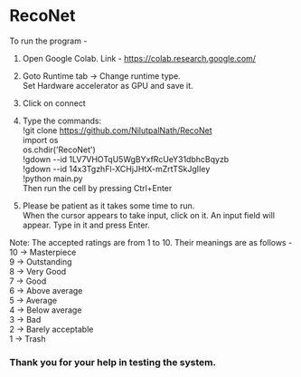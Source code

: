 # RecoNet

To run the program -

1. Open Google Colab. Link - https://colab.research.google.com/

2. Goto Runtime tab -> Change runtime type.
   <br>Set Hardware accelerator as GPU and save it.

3. Click on connect

4. Type the commands:
  <br>!git clone https://github.com/NilutpalNath/RecoNet
  <br>import os
  <br>os.chdir('RecoNet')
  <br>!gdown --id 1LV7VHOTqU5WgBYxfRcUeY31dbhcBqyzb
  <br>!gdown --id 14x3TgzhFl-XCHjJHtX-mZrtTSkJgIIey
  <br>!python main.py
  <br>Then run the cell by pressing Ctrl+Enter

6. Please be patient as it takes some time to run.
   <br>When the cursor appears to take input, click on it. An input field will appear. Type in it and press Enter.

Note: The accepted ratings are from 1 to 10. Their meanings are as follows -
      <br>10 -> Masterpiece
      <br>9  -> Outstanding
      <br>8  -> Very Good
      <br>7  -> Good
      <br>6  -> Above average
      <br>5  -> Average
      <br>4  -> Below average
      <br>3  -> Bad
      <br>2  -> Barely acceptable
      <br>1  -> Trash

### Thank you for your help in testing the system.
